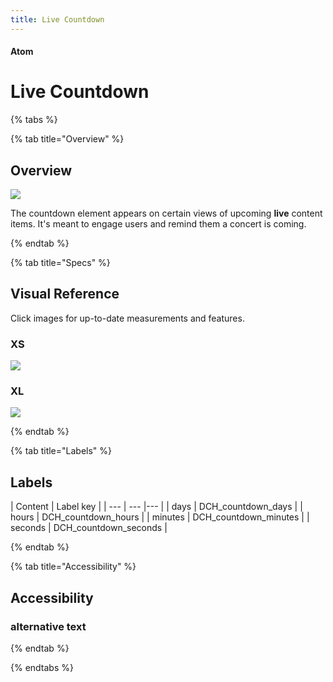 ```yaml
---
title: Live Countdown
---
```


#### Atom

# Live Countdown

{% tabs %}

{% tab title="Overview" %}

## Overview

![](/assets/images/Molecules/Live-Countdown/Cover.png)

The countdown element appears on certain views of upcoming **live** content items. It's meant to engage users and remind them a concert is coming.

{% endtab %}

{% tab title="Specs" %}

## Visual Reference
Click images for up-to-date measurements and features.

### XS
[![](/assets/images/Molecules/Live-Countdown/XS.png)](https://zpl.io/VkYg4Kv)

### XL
[![](/assets/images/Molecules/Live-Countdown/XL.png)](https://zpl.io/b6QXnJm)

{% endtab %}

{% tab title="Labels" %}

## Labels

| Content | Label key |
| --- | --- |--- |
| days | DCH_countdown_days |
| hours | DCH_countdown_hours |
| minutes | DCH_countdown_minutes |
| seconds | DCH_countdown_seconds |

{% endtab %}

{% tab title="Accessibility" %}

## Accessibility

### alternative text


{% endtab %}

{% endtabs %}